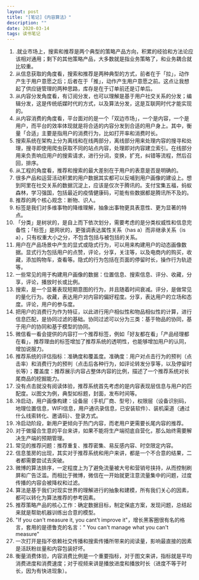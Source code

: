 ```yaml
---
layout: post
title: "[笔记]《内容算法》"
description: ""
date: 2020-03-14
tags: 读书笔记
---
```

1. .就业市场上，搜索和推荐是两个典型的策略产品方向，积累的经验和方法论应该相对通用；剩下的其他策略产品，大多数就是指业务策略了，和业务耦合就比较重。
2. 从信息获取的角度看，搜索和推荐是两种典型的方式，前者在于「拉」，动作产生于用户意愿之后；后者在于「推」，动作产生用户意愿之前。这点让我想起了供应链管理的两种思路，库存是在于订单前还是订单后。
3. 从内容分发角度看，有订阅分发，也可以理解是基于用户社交关系的分发；编辑分发，这是传统纸媒时代的方式，以及算法分发，这是互联网时代才能实现的。
4. 从内容消费的角度看，平台面对的是一个「双边市场」，一个是内容，一个是用户，而平台的效率体现就是将合适的内容分发到合适的用户身上。其中，衡量「合适」主要是指用户的消费行为，比如打开率和消费时长。
5. 搜索系统在架构上分为离线和在线两部分，离线部分用来处理内容的搜寻和处理，搜寻即使用爬虫获取不同的站点内容，处理即对内容建立索引。在线部分用来负责响应用户的搜索请求，进行分词，变换，扩充，纠错等流程，然后召回，排序。
6. 从工程的角度看，推荐和搜索的最大差别在于用户的表意是否是明确的。
7. 很多产品和运营活动积累的用户数据其实都可以反哺到用户画像的建设上。想到阿里在社交关系的数据沉淀上，应该是仅次于腾讯的。支付宝集五福，蚂蚁森林，学习强国，包括最近的疫情健康码，可能有些数据都是腾讯所不及的。
8. 推荐的两个核心观念：断物、识人。
9. 标签是我们对多维事物的降维理解，抽象出事物更具表意性、更为显著的特点。
10. 「分类」是树状的，是自上而下依次划分，需要考虑的是分类权威性和信息完备性；「标签」是网状的，更强调表达属性关系（has a）而非继承关系（is a），只有权重大小之分，不包含包括与被包括的关系。
11. 用户在产品场景中产生的显式或隐式行为，可以用来构建用户的动态画像数据。显式行为包括用户的点赞，评论，分享，关注等，以及电商内的购买，收藏，添加购物车，查看等。隐式的行为包括在页面的停留时长，操作行为轨迹等。
12. 一些常见的用于构建用户画像的数据：位置信息、搜索信息、评分、收藏，分享，评论，播放时长或比例。
13. 搜索，是一个显著表现短期意图的行为，并且随着时间衰减。评分，是做常见的量化行为。收藏，表达用户对内容的偏好程度。分享，表达用户的立场和态度。评论，用户的参与度。
14. 把用户的消费行为作为特征，以此进行用户相似性和物品相似性的计算，进行信息匹配，是协同过滤的基础。协同过滤可以分为三类：基于物品的协同，基于用户的协同和基于模型的协同。
15. 微信看一看会提供的内容打一个推荐标签，例如「好友都在看」「产品经理都在看」，推荐理由的标签增加了推荐系统的透明性，也能够增加用户的认同，增加说服力。
16. 推荐系统的评估指标：准确度和覆盖度。准确度：用户对点击行为的预判（点击率）和消费行为的预判（点击后各种行为，如评论转发分享等，以及停留时长等）；覆盖度：推荐展示内容占整体内容的比例，描述了一个推荐系统对长尾商品的挖掘能力。
17. 没有点击就没有阅读体验，推荐系统首先考虑的是内容表现层信息与用户的匹配度。以图文为例，典型如标题，封面，发布时间等。
18. 冷启动，用户画像构建：设备层（手机厂商、型号），权限层（设备识别码，地理位置信息，WIFI信息，用户通讯录信息，已安装软件）、装机渠道（通过什么线索转化、邀请码）、登录方式。
19. 冷启动阶段，新用户更倾向于热门内容，而老用户更需要长尾内容的推荐。
20. 对于做撮合生意的平台来讲，如果不能将生产端彻底自营化，那么始终需要解决生产端的预期管理。
21. 常见的推荐问题：推荐重复、推荐密集、易反感内容、时空限定内容。
22. 信息茧房的出现，其实对于推荐系统和用户来讲，都是一个不合意的结果，二者都需要尝试去突破。
23. 微博的算法排序，一定程度上为了避免流量被大号和营销号挟持，从而控制刷屏和广告泛滥。而相比于微博，微信在一开始就更注意流量集中的问题，过度传播的内容会被降权和过滤。
24. 算法是基于我们对现实世界的理解进行的抽象和建模，所有我们关心的因素，都可以转化为算法推荐的参考因素。
25. 推荐策略产品的核心工作：确定数据目标，制定保底方案，发现问题，总结起来就是帮助机器训练出合意的模型。
26. "If you can't measure it, you cant't improve it"，增长黑客圈很有名的格言，套用的是德鲁克的名言：" You can't manage what you can't measure"
27. 一次打开是指不依赖社交传播和搜索传播所带来的阅读量，影响最直接的因素是活跃粉丝量和内容包装好坏。
28. 衡量消费体验，内容消费比例是一个重要指标，对于图文来讲，指标就是平均消费进度和消费速度；对于视频来讲是播放进度和播放时长（进度不等于时长，因为有快进现象）。